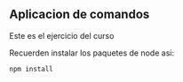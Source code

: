 ## Aplicacion de comandos

Este es el ejercicio del curso

Recuerden instalar los paquetes de node asi: 

```
npm install
```